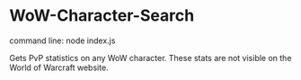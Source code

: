 # WoW-Character-Search

command line: node index.js

Gets PvP statistics on any WoW character. These stats are not visible on the World of Warcraft website.